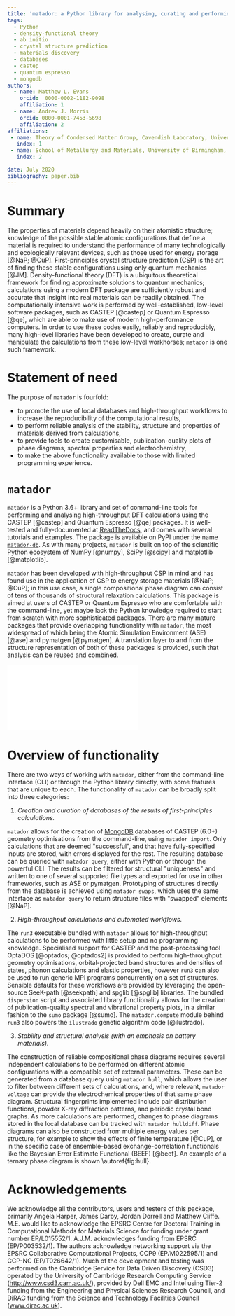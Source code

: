 ```yaml
---
title: 'matador: a Python library for analysing, curating and performing high-throughput density-functional theory calculations'
tags:
  - Python
  - density-functional theory
  - ab initio
  - crystal structure prediction
  - materials discovery
  - databases
  - castep
  - quantum espresso
  - mongodb
authors:
  - name: Matthew L. Evans
    orcid:  0000-0002-1182-9098 
    affiliation: 1
  - name: Andrew J. Morris
    orcid: 0000-0001-7453-5698
    affiliation: 2
affiliations:
 - name: Theory of Condensed Matter Group, Cavendish Laboratory, University of Cambridge, J. J. Thomson Avenue, Cambridge, CB3 0HE, U.K.
   index: 1
 - name: School of Metallurgy and Materials, University of Birmingham, Edgbaston, Birmingham, B15 2TT, U.K.
   index: 2

date: July 2020
bibliography: paper.bib
---
```


# Summary

The properties of materials depend heavily on their atomistic structure; knowledge of the possible stable atomic configurations that define a material is required to understand the performance of many technologically and ecologically relevant devices, such as those used for energy storage [@NaP; @CuP]. First-principles crystal structure prediction (CSP) is the art of finding these stable configurations using only quantum mechanics [@JM]. Density-functional theory (DFT) is a ubiquitous theoretical framework for finding approximate solutions to quantum mechanics; calculations using a modern DFT package are sufficiently robust and accurate that insight into real materials can be readily obtained. The computationally intensive work is performed by well-established, low-level software packages, such as CASTEP [@castep] or Quantum Espresso [@qe], which are able to make use of modern high-performance computers. In order to use these codes easily, reliably and reproducibly, many high-level libraries have been developed to create, curate and manipulate the calculations from these low-level workhorses; `matador` is one such framework.

# Statement of need

The purpose of `matador` is fourfold:

- to promote the use of local databases and high-throughput workflows to increase the reproducibility of the computational results, 
- to perform reliable analysis of the stability, structure and properties of materials derived from calculations, 
- to provide tools to create customisable, publication-quality plots of phase diagrams, spectral properties and electrochemistry,
- to make the above functionality available to those with limited programming experience.

# `matador`

`matador` is a Python 3.6+ library and set of command-line tools for performing and analysing high-throughput DFT calculations using the CASTEP [@castep] and Quantum Espresso [@qe] packages. It is well-tested and fully-documented at [ReadTheDocs](https://matador-db.readthedocs.io), and comes with several tutorials and examples. The package is available on PyPI under the name [`matador-db`](https://pypi.org/project/matador-db). As with many projects, `matador` is built on top of the scientific Python ecosystem of NumPy [@numpy], SciPy [@scipy] and matplotlib [@matplotlib].

`matador` has been developed with high-throughput CSP in mind and has found use in the application of CSP to energy storage materials [@NaP; @CuP]; in this use case, a single compositional phase diagram can consist of tens of thousands of structural relaxation calculations. This package is aimed at users of CASTEP or Quantum Espresso who are comfortable with the command-line, yet maybe lack the Python knowledge required to start from scratch with more sophisticated packages. There are many mature packages that provide overlapping functionality with `matador`, the most widespread of which being the Atomic Simulation Environment (ASE) [@ase] and pymatgen [@pymatgen]. A translation layer to and from the structure representation of both of these packages is provided, such that analysis can be reused and combined. 

![Li-Zn-P ternary phase diagram created with matador, plot generated with matplotlib [@matplotlib] and python-ternary [@ternary].\label{fig:hull}](./LiZnP_hull.pdf)

# Overview of functionality

There are two ways of working with `matador`, either from the command-line interface (CLI) or through the Python library directly, with some features that are unique to each. The functionality of `matador` can be broadly split into three categories: 

1. *Creation and curation of databases of the results of first-principles calculations.*

`matador` allows for the creation of [MongoDB](https://mongodb.com) databases of CASTEP (6.0+) geometry optimisations from the command-line, using `matador import`. Only calculations that are deemed "successful", and that have fully-specified inputs are stored, with errors displayed for the rest. The resulting database can be queried with `matador query`, either with Python or through the powerful CLI. The results can be filtered for structural "uniqueness" and written to one of several supported file types and exported for use in other frameworks, such as ASE or pymatgen. Prototyping of structures directly from the database is achieved using `matador swaps`, which uses the same interface as `matador query` to return structure files with "swapped" elements [@NaP].

2. *High-throughput calculations and automated workflows.*

The `run3` executable bundled with `matador` allows for high-throughput calculations to be performed with little setup and no programming knowledge. Specialised support for CASTEP and the post-processing tool OptaDOS [@optados; @optados2] is provided to perform high-throughput geometry optimisations, orbital-projected band structures and densities of states, phonon calculations and elastic properties, however `run3` can also be used to run generic MPI programs concurrently on a set of structures. Sensible defaults for these workflows are provided by leveraging the open-source SeeK-path [@seekpath] and spglib [@spglib] libraries. The bundled `dispersion` script and associated library functionality allows for the creation of publication-quality spectral and vibrational property plots, in a similar fashion to the `sumo` package [@sumo]. The `matador.compute` module behind `run3` also powers the `ilustrado` genetic algorithm code [@ilustrado].

3. *Stability and structural analysis (with an emphasis on battery materials).*

The construction of reliable compositional phase diagrams requires several independent calculations to be performed on different atomic configurations with a compatible set of external parameters. These can be generated from a database query using `matador hull`, which allows the user to filter between different sets of calculations, and, where relevant, `matador voltage` can provide the electrochemical properties of that same phase diagram. Structural fingerprints implemented include pair distribution functions, powder X-ray diffraction patterns, and periodic crystal bond graphs. As more calculations are performed, changes to phase diagrams stored in the local database can be tracked with `matador hulldiff`. Phase diagrams can also be constructed from multiple energy values per structure, for example to show the effects of finite temperature [@CuP], or in the specific case of ensemble-based exchange-correlation functionals like the Bayesian Error Estimate Functional (BEEF) [@beef]. An example of a ternary phase diagram is shown \autoref{fig:hull}.

# Acknowledgements

We acknowledge all the contributors, users and testers of this package, primarily Angela Harper, James Darby, Jordan Dorrell and Matthew Cliffe. M.E. would like to acknowledge the EPSRC Centre for Doctoral Training in Computational Methods for Materials Science for funding under grant number EP/L015552/1. A.J.M. acknowledges funding from EPSRC (EP/P003532/1). The authors acknowledge networking support via the EPSRC Collaborative Computational Projects, CCP9 (EP/M022595/1) and CCP-NC (EP/T026642/1). Much of the development and testing was performed on the Cambridge Service for Data Driven Discovery (CSD3) operated by the University of Cambridge Research Computing Service (http://www.csd3.cam.ac.uk/), provided by Dell EMC and Intel using Tier-2 funding from the Engineering and Physical Sciences Research Council, and DiRAC funding from the Science and Technology Facilities Council (www.dirac.ac.uk).
